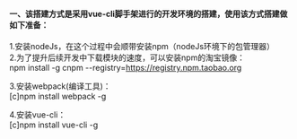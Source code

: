 #### 一、该搭建方式是采用vue-cli脚手架进行的开发环境的搭建，使用该方式搭建做如下准备：

1.安装nodeJs，在这个过程中会顺带安装npm（nodeJs环境下的包管理器）  
2.为了提升后续开发中下载模块的速度，可以安装npm的淘宝镜像：  
    npm install -g cnpm --registry=https://registry.npm.taobao.org  
    
3.安装webpack(编译工具)：  
    [c]npm install webpack -g  
    
4.安装vue-cli：  
    [c]npm install vue-cli -g  
